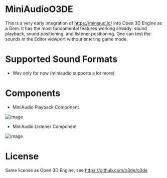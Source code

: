 # MiniAudioO3DE
This is a very early integration of https://miniaud.io/ into Open 3D Engine as a Gem. It has the most fundamental features working already: sound playback, sound positioning, and listener positioning. One can test the sounds in the Editor viewport without entering game mode.

# Supported Sound Formats
- Wav only for now (miniaudio supports a lot more)

# Components
- MiniAudio Playback Component

![image](https://user-images.githubusercontent.com/5432499/184503877-e9d1d3ec-4520-48eb-9bc2-bff25ab47709.png)

- MiniAudio Listener Component

![image](https://user-images.githubusercontent.com/5432499/184503840-0ac54dd6-66e8-400b-bc68-8ac16f839c1f.png)

# License

Same license as Open 3D Engine, see https://github.com/o3de/o3de


